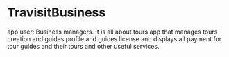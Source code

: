# TravisitBusiness 
app user: Business managers.
It is all about tours app that manages tours creation and guides profile and guides license and displays all payment for tour guides and their tours and other useful services.

